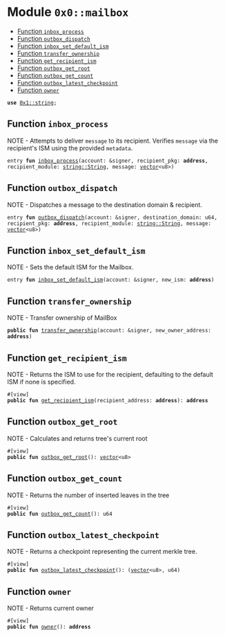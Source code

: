 <a name="0x0_mailbox"></a>

# Module `0x0::mailbox`

- [Function `inbox_process`](#0x0_mailbox_inbox_process)
- [Function `outbox_dispatch`](#0x0_mailbox_outbox_dispatch)
- [Function `inbox_set_default_ism`](#0x0_mailbox_inbox_set_default_ism)
- [Function `transfer_ownership`](#0x0_mailbox_transfer_ownership)
- [Function `get_recipient_ism`](#0x0_mailbox_get_recipient_ism)
- [Function `outbox_get_root`](#0x0_mailbox_outbox_get_root)
- [Function `outbox_get_count`](#0x0_mailbox_outbox_get_count)
- [Function `outbox_latest_checkpoint`](#0x0_mailbox_outbox_latest_checkpoint)
- [Function `owner`](#0x0_mailbox_owner)

<pre><code><b>use</b> <a href="">0x1::string</a>;
</code></pre>

<a name="0x0_mailbox_inbox_process"></a>

## Function `inbox_process`

NOTE - Attempts to deliver <code>message</code> to its recipient. Verifies
<code>message</code> via the recipient's ISM using the provided <code>metadata</code>.

<pre><code>entry <b>fun</b> <a href="mailbox.md#0x0_mailbox_inbox_process">inbox_process</a>(account: &signer, recipient_pkg: <b>address</b>, recipient_module: <a href="_String">string::String</a>, message: <a href="">vector</a>&lt;u8&gt;)
</code></pre>

<a name="0x0_mailbox_outbox_dispatch"></a>

## Function `outbox_dispatch`

NOTE - Dispatches a message to the destination domain & recipient.

<pre><code>entry <b>fun</b> <a href="mailbox.md#0x0_mailbox_outbox_dispatch">outbox_dispatch</a>(account: &signer, destination_domain: u64, recipient_pkg: <b>address</b>, recipient_module: <a href="_String">string::String</a>, message: <a href="">vector</a>&lt;u8&gt;)
</code></pre>

<a name="0x0_mailbox_inbox_set_default_ism"></a>

## Function `inbox_set_default_ism`

NOTE - Sets the default ISM for the Mailbox.

<pre><code>entry <b>fun</b> <a href="mailbox.md#0x0_mailbox_inbox_set_default_ism">inbox_set_default_ism</a>(account: &signer, new_ism: <b>address</b>)
</code></pre>

<a name="0x0_mailbox_transfer_ownership"></a>

## Function `transfer_ownership`

NOTE - Transfer ownership of MailBox

<pre><code><b>public</b> <b>fun</b> <a href="mailbox.md#0x0_mailbox_transfer_ownership">transfer_ownership</a>(account: &signer, new_owner_address: <b>address</b>)
</code></pre>

<a name="0x0_mailbox_get_recipient_ism"></a>

## Function `get_recipient_ism`

NOTE - Returns the ISM to use for the recipient, defaulting to the
default ISM if none is specified.

<pre><code>#[view]
<b>public</b> <b>fun</b> <a href="mailbox.md#0x0_mailbox_get_recipient_ism">get_recipient_ism</a>(recipient_address: <b>address</b>): <b>address</b>
</code></pre>

<a name="0x0_mailbox_outbox_get_root"></a>

## Function `outbox_get_root`

NOTE - Calculates and returns tree's current root

<pre><code>#[view]
<b>public</b> <b>fun</b> <a href="mailbox.md#0x0_mailbox_outbox_get_root">outbox_get_root</a>(): <a href="">vector</a>&lt;u8&gt;
</code></pre>

<a name="0x0_mailbox_outbox_get_count"></a>

## Function `outbox_get_count`

NOTE - Returns the number of inserted leaves in the tree

<pre><code>#[view]
<b>public</b> <b>fun</b> <a href="mailbox.md#0x0_mailbox_outbox_get_count">outbox_get_count</a>(): u64
</code></pre>

<a name="0x0_mailbox_outbox_latest_checkpoint"></a>

## Function `outbox_latest_checkpoint`

NOTE - Returns a checkpoint representing the current merkle tree.

<pre><code>#[view]
<b>public</b> <b>fun</b> <a href="mailbox.md#0x0_mailbox_outbox_latest_checkpoint">outbox_latest_checkpoint</a>(): (<a href="">vector</a>&lt;u8&gt;, u64)
</code></pre>

<a name="0x0_mailbox_owner"></a>

## Function `owner`

NOTE - Returns current owner

<pre><code>#[view]
<b>public</b> <b>fun</b> <a href="mailbox.md#0x0_mailbox_owner">owner</a>(): <b>address</b>
</code></pre>
